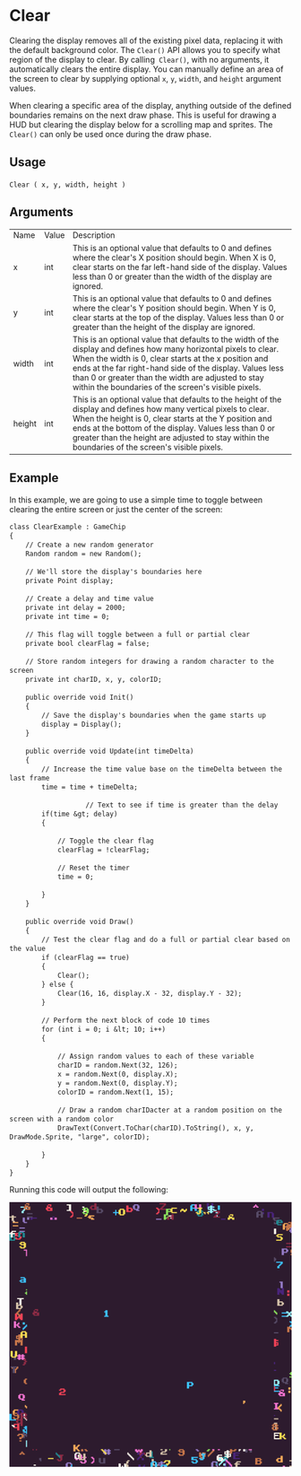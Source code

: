 # Clear

Clearing the display removes all of the existing pixel data, replacing it with the default background color. The `Clear()` API allows you to specify what region of the display to clear. By calling` Clear()`, with no arguments, it automatically clears the entire display. You can manually define an area of the screen to clear by supplying optional `x`, `y`, `width`, and `height` argument values. 

When clearing a specific area of the display, anything outside of the defined boundaries remains on the next draw phase. This is useful for drawing a HUD but clearing the display below for a scrolling map and sprites. The `Clear()` can only be used once during the draw phase.

## Usage

`Clear ( x, y, width, height )`

## Arguments

<table>
  <tr>
    <td>Name</td>
    <td>Value</td>
    <td>Description</td>
  </tr>
  <tr>
    <td>x</td>
    <td>int</td>
    <td>This is an optional value that defaults to 0 and defines where the clear's X position should begin. When X is 0, clear starts on the far left-hand side of the display. Values less than 0 or greater than the width of the display are ignored.</td>
  </tr>
  <tr>
    <td>y</td>
    <td>int</td>
    <td>This is an optional value that defaults to 0 and defines where the clear's Y position should begin. When Y is 0, clear starts at the top of the display. Values less than 0 or greater than the height of the display are ignored.</td>
  </tr>
  <tr>
    <td>width</td>
    <td>int</td>
    <td>This is an optional value that defaults to the width of the display and defines how many horizontal pixels to clear. When the width is 0, clear starts at the x position and ends at the far right-hand side of the display. Values less than 0 or greater than the width are adjusted to stay within the boundaries of the screen's visible pixels.</td>
  </tr>
  <tr>
    <td>height</td>
    <td>int</td>
    <td>This is an optional value that defaults to the height of the display and defines how many vertical pixels to clear. When the height is 0, clear starts at the Y position and ends at the bottom of the display. Values less than 0 or greater than the height are adjusted to stay within the boundaries of the screen's visible pixels.</td>
  </tr>
</table>


## Example

In this example, we are going to use a simple time to toggle between clearing the entire screen or just the center of the screen:

    class ClearExample : GameChip
    {
        // Create a new random generator
        Random random = new Random();

        // We'll store the display's boundaries here
        private Point display;
        
        // Create a delay and time value
        private int delay = 2000;
        private int time = 0;

        // This flag will toggle between a full or partial clear
        private bool clearFlag = false;

        // Store random integers for drawing a random character to the screen
        private int charID, x, y, colorID;

        public override void Init()
        {
            // Save the display's boundaries when the game starts up
            display = Display();
        }

        public override void Update(int timeDelta)
        { 
            // Increase the time value base on the timeDelta between the last frame
            time = time + timeDelta;

                       // Text to see if time is greater than the delay
            if(time &gt; delay)
            {

                // Toggle the clear flag
                clearFlag = !clearFlag;

                // Reset the timer
                time = 0;

            }
        }

        public override void Draw()
        { 
            // Test the clear flag and do a full or partial clear based on the value
            if (clearFlag == true)
            {
                Clear();
            } else {
                Clear(16, 16, display.X - 32, display.Y - 32);
            }

            // Perform the next block of code 10 times
            for (int i = 0; i &lt; 10; i++)
            {
             
                // Assign random values to each of these variable
                charID = random.Next(32, 126);
                x = random.Next(0, display.X);
                y = random.Next(0, display.Y);
                colorID = random.Next(1, 15);

                // Draw a random charIDacter at a random position on the screen with a random color
                DrawText(Convert.ToChar(charID).ToString(), x, y, DrawMode.Sprite, "large", colorID);

            }
        }
    }

Running this code will output the following:

<p style="text-align:center"><img src="images/ClearOutput_image_0.png" /></p>


